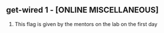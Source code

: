 ## get-wired 1 - [ONLINE MISCELLANEOUS]

1. This flag is given by the mentors on the lab on the first day

